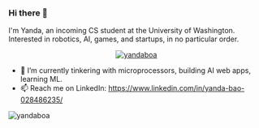 ### Hi there 👋

I'm Yanda, an incoming CS student at the University of Washington. Interested in robotics, AI, games, and startups, in no particular order.

<p align="center"> <a href="https://github.com/yandaboa"><img src="https://github-profile-trophy.vercel.app/?username=yandaboa&theme=juicyfresh&title=Commit,Joined2020,Experience,PullRequest" alt="yandaboa" /></a> </p>

- 🔭 I’m currently tinkering with microprocessors, building AI web apps, learning ML. 
- 📫 Reach me on LinkedIn: https://www.linkedin.com/in/yanda-bao-028486235/

<p><img align="center" src="https://github-readme-streak-stats.herokuapp.com/?user=yandaboa&theme=dark" alt="yandaboa" /></p>

<!--
**yandaboa/yandaboa** is a ✨ _special_ ✨ repository because its `README.md` (this file) appears on your GitHub profile.

Here are some ideas to get you started:

- 🔭 I’m currently working on ...
- 🌱 I’m currently learning ...
- 👯 I’m looking to collaborate on ...
- 🤔 I’m looking for help with ...
- 💬 Ask me about ...
- 📫 How to reach me: ...
- 😄 Pronouns: ...
- ⚡ Fun fact: ...
-->
